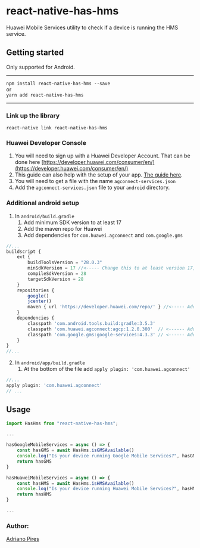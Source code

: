 # react-native-has-hms

Huawei Mobile Services utility to check if a device is running the HMS service.

## Getting started

Only supported for Android.

---

`npm install react-native-has-hms --save`  
or  
`yarn add react-native-has-hms`

---

### Link up the library

`react-native link react-native-has-hms`

### Huawei Developer Console

1. You will need to sign up with a Huawei Developer Account. That can be done here [https://developer.huawei.com/consumer/en/](https://developer.huawei.com/consumer/en/)
2. This guide can also help with the setup of your app. [The guide here](https://developer.huawei.com/consumer/en/codelab/HMSPreparation/index.html#0).
3. You will need to get a file with the name `agconnect-services.json`
4. Add the `agconnect-services.json` file to your `android` directory.

### Additional android setup

1. In `android/build.gradle`
   1. Add minimum SDK version to at least 17
   2. Add the maven repo for Huawei
   3. Add dependencies for `com.huawei.agconnect` and `com.google.gms`

```javascript
//...
buildscript {
    ext {
        buildToolsVersion = "28.0.3"
        minSdkVersion = 17 //<----- Change this to at least version 17, this is required by Huawei Mobile Services
        compileSdkVersion = 28
        targetSdkVersion = 28
    }
    repositories {
        google()
        jcenter()
        maven { url 'https://developer.huawei.com/repo/' } //<----- Add Huawei Maven repository
    }
    dependencies {
        classpath 'com.android.tools.build:gradle:3.5.3'
        classpath 'com.huawei.agconnect:agcp:1.2.0.300'  // <------ Add Huawei Services Core classpath
        classpath 'com.google.gms:google-services:4.3.3' // <------ Add Google Services Core classpath
    }
}
//...
```

2. In `android/app/build.gradle`
   1. At the bottom of the file add `apply plugin: 'com.huawei.agconnect'`

```javascript
//...
apply plugin: 'com.huawei.agconnect'
// ...
```

## Usage

```javascript
import HasHms from "react-native-has-hms";

...

hasGoogleMobileServices = async () => {
    const hasGMS = await HasHms.isGMSAvailable()
    console.log("Is your device running Google Mobile Services?", hasGMS)
    return hasGMS
}

hasHuaweiMobileServices = async () => {
    const hasHMS = await HasHms.isHMSAvailable()
    console.log("Is your device running Huawei Mobile Services?", hasHMS)
    return hasHMS
}

...
```

### Author:
[Adriano Pires](https://github.com/agspires/)